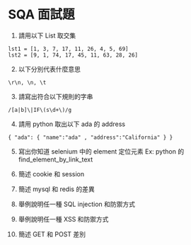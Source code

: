 # SQA 面試題

1. 請用以下 List 取交集

```
lst1 = [1, 3, 7, 17, 11, 26, 4, 5, 69]
lst2 = [9, 1, 74, 17, 45, 11, 63, 28, 26]
```



2. 以下分別代表什麼意思

```
\r\n, \n, \t
```



3. 請寫出符合以下規則的字串

``` [a|b]\|IF\(\d+\)
/[a|b]\|IF\(s\d+\)/g
```



4. 請用 python 取出以下 ada 的 address

```
{ "ada": { "name":"ada" , "address":"California" } }
```



5. 寫出你知道 selenium 中的 element 定位元素 Ex: python 的 find_element_by_link_text
6. 簡述 cookie 和 session
7. 簡述 mysql 和 redis 的差異
8. 舉例說明任一種  SQL injection 和防禦方式
9. 舉例說明任一種 XSS 和防禦方式

10. 簡述 GET 和 POST 差別


